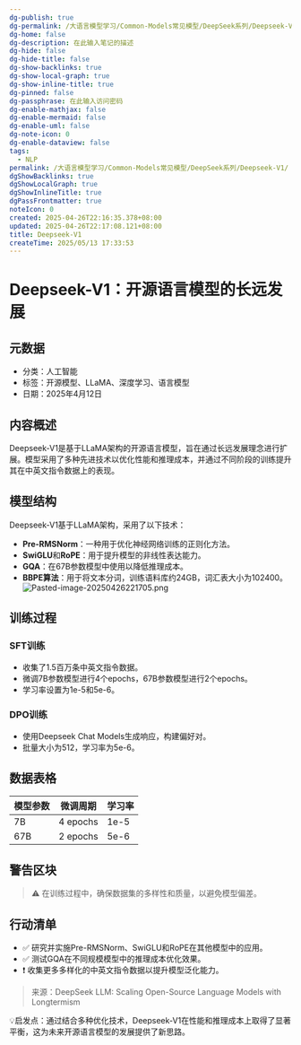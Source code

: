 ```yaml
---
dg-publish: true
dg-permalink: /大语言模型学习/Common-Models常见模型/DeepSeek系列/Deepseek-V1
dg-home: false
dg-description: 在此输入笔记的描述
dg-hide: false
dg-hide-title: false
dg-show-backlinks: true
dg-show-local-graph: true
dg-show-inline-title: true
dg-pinned: false
dg-passphrase: 在此输入访问密码
dg-enable-mathjax: false
dg-enable-mermaid: false
dg-enable-uml: false
dg-note-icon: 0
dg-enable-dataview: false
tags:
  - NLP
permalink: /大语言模型学习/Common-Models常见模型/DeepSeek系列/Deepseek-V1/
dgShowBacklinks: true
dgShowLocalGraph: true
dgShowInlineTitle: true
dgPassFrontmatter: true
noteIcon: 0
created: 2025-04-26T22:16:35.378+08:00
updated: 2025-04-26T22:17:08.121+08:00
title: Deepseek-V1
createTime: 2025/05/13 17:33:53
---
```




# Deepseek-V1：开源语言模型的长远发展

## 元数据
- 分类：人工智能
- 标签：开源模型、LLaMA、深度学习、语言模型
- 日期：2025年4月12日


## 内容概述
Deepseek-V1是基于LLaMA架构的开源语言模型，旨在通过长远发展理念进行扩展。模型采用了多种先进技术以优化性能和推理成本，并通过不同阶段的训练提升其在中英文指令数据上的表现。


## 模型结构
Deepseek-V1基于LLaMA架构，采用了以下技术：
- **Pre-RMSNorm**：一种用于优化神经网络训练的正则化方法。
- **SwiGLU**和**RoPE**：用于提升模型的非线性表达能力。
- **GQA**：在67B参数模型中使用以降低推理成本。
- **BBPE算法**：用于将文本分词，训练语料库约24GB，词汇表大小为102400。
![Pasted-image-20250426221705.png](../../.vuepress/public/img/user/附件/Pasted-image-20250426221705.png)


## 训练过程

### SFT训练
- 收集了1.5百万条中英文指令数据。
- 微调7B参数模型进行4个epochs，67B参数模型进行2个epochs。
- 学习率设置为1e-5和5e-6。


### DPO训练
- 使用Deepseek Chat Models生成响应，构建偏好对。
- 批量大小为512，学习率为5e-6。


## 数据表格
| 模型参数 | 微调周期 | 学习率 |
|----------|----------|--------|
| 7B       | 4 epochs | 1e-5   |
| 67B      | 2 epochs | 5e-6   |


## 警告区块
> ⚠ 在训练过程中，确保数据集的多样性和质量，以避免模型偏差。


## 行动清单
- ✅ 研究并实施Pre-RMSNorm、SwiGLU和RoPE在其他模型中的应用。
- ✅ 测试GQA在不同规模模型中的推理成本优化效果。
- ❗ 收集更多多样化的中英文指令数据以提升模型泛化能力。

> 来源：DeepSeek LLM: Scaling Open-Source Language Models with Longtermism

💡启发点：通过结合多种优化技术，Deepseek-V1在性能和推理成本上取得了显著平衡，这为未来开源语言模型的发展提供了新思路。
